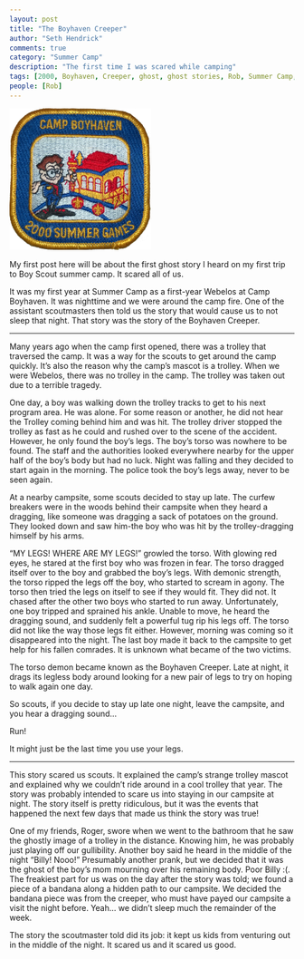 ```yaml
--- 
layout: post
title: "The Boyhaven Creeper"
author: "Seth Hendrick"
comments: true
category: "Summer Camp"
description: "The first time I was scared while camping"
tags: [2000, Boyhaven, Creeper, ghost, ghost stories, Rob, Summer Camp, trolley, webelos, Year 2000]
people: [Rob]
---
```


<img src="/static/img/badges/CampBoyhaven_2000.png" alt="2000 Boyhaven Badge" height="250" width="250" class="alignleft"/>

My first post here will be about the first ghost story I heard on my first trip to Boy Scout summer camp.  It scared all of us.

It was my first year at Summer Camp as a first-year Webelos at Camp Boyhaven.  It was nighttime and we were around the camp fire.  One of the assistant scoutmasters then told us the story that would cause us to not sleep that night.  That story was the story of the Boyhaven Creeper.

-----------------------------------

Many years ago when the camp first opened, there was a trolley that traversed the camp.  It was a way for the scouts to get around the camp quickly.  It’s also the reason why the camp’s mascot is a trolley.  When we were Webelos, there was no trolley in the camp.  The trolley was taken out due to a terrible tragedy.

One day, a boy was walking down the trolley tracks to get to his next program area.  He was alone.  For some reason or another, he did not hear the Trolley coming behind him and was hit.  The trolley driver stopped the trolley as fast as he could and rushed over to the scene of the accident.  However, he only found the boy’s legs.  The boy’s torso was nowhere to be found.  The staff and the authorities looked everywhere nearby for the upper half of the boy’s body but had no luck.  Night was falling and they decided to start again in the morning.  The police took the boy’s legs away, never to be seen again.

At a nearby campsite, some scouts decided to stay up late.  The curfew breakers were in the woods behind their campsite when they heard a dragging, like someone was dragging a sack of potatoes on the ground.  They looked down and saw him-the boy who was hit by the trolley-dragging himself by his arms.

“MY LEGS!  WHERE ARE MY LEGS!” growled the torso.  With glowing red eyes, he stared at the first boy who was frozen in fear.  The torso dragged itself over to the boy and grabbed the boy’s legs.  With demonic strength, the torso ripped the legs off the boy, who started to scream in agony.  The torso then tried the legs on itself to see if they would fit.  They did not.  It chased after the other two boys who started to run away.  Unfortunately, one boy tripped and sprained his ankle.  Unable to move, he heard the dragging sound, and suddenly felt a powerful tug rip his legs off.  The torso did not like the way those legs fit either.  However, morning was coming so it disappeared into the night.  The last boy made it back to the campsite to get help for his fallen comrades.  It is unknown what became of the two victims.

The torso demon became known as the Boyhaven Creeper.  Late at night, it drags its legless body around looking for a new pair of legs to try on hoping to walk again one day.

So scouts, if you decide to stay up late one night, leave the campsite, and you hear a dragging sound…

Run!

It might just be the last time you use your legs.

--------------------------------

This story scared us scouts.  It explained the camp’s strange trolley mascot and explained why we couldn’t ride around in a cool trolley that year.  The story was probably intended to scare us into staying in our campsite at night.  The story itself is pretty ridiculous, but it was the events that happened the next few days that made us think the story was true!

One of my friends, Roger, swore when we went to the bathroom that he saw the ghostly image of a trolley in the distance.  Knowing him, he was probably just playing off our gullibility.  Another boy said he heard in the middle of the night “Billy! Nooo!”  Presumably another prank, but we decided that it was the ghost of the boy’s mom mourning over his remaining body.  Poor Billy :(.  The freakiest part for us was on the day after the story was told; we found a piece of a bandana along a hidden path to our campsite.  We decided the bandana piece was from the creeper, who must have payed our campsite a visit the night before.  Yeah… we didn’t sleep much the remainder of the week.

The story the scoutmaster told did its job: it kept us kids from venturing out in the middle of the night.  It scared us and it scared us good.